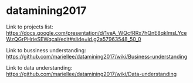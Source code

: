 # datamining2017

Link to projects list: https://docs.google.com/presentation/d/1veA_WQcfRRx7hQnE8qklmsLYceWzQGrPHrieSEWqcaI/edit#slide=id.g2a57963548_50_0

Link to bussiness understanding: https://github.com/mariellee/datamining2017/wiki/Business-understanding

Link to data understanding: https://github.com/mariellee/datamining2017/wiki/Data-understanding

